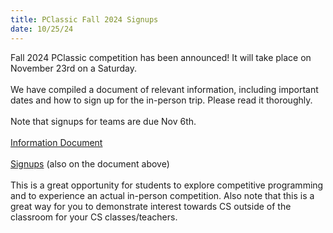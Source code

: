 ```yaml
---
title: PClassic Fall 2024 Signups
date: 10/25/24
---
```

Fall 2024 PClassic competition has been announced! It will take place on November 23rd on a Saturday.
<br/>
<br/>
We have compiled a document of relevant information, including important dates and how to sign up for the in-person trip. Please read it thoroughly.
<br/>
<br/>
Note that signups for teams are due Nov 6th.
<br/>
<br/>
<a href="https://docs.google.com/document/d/10T0p5LjNASS48tAnAZO0Gj67IoQOyTB4A6BIir0sseQ/">Information Document</a>
<br/>
<br/>
<a href="https://forms.gle/fGEoeJiSERp39F8a9">Signups</a> (also on the document above)
<br/>
<br/>
This is a great opportunity for students to explore competitive programming and to experience an actual in-person competition. Also note that this is a great way for you to demonstrate interest towards CS outside of the classroom for your CS classes/teachers.